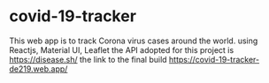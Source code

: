 # covid-19-tracker
This web app is to track Corona virus cases around the world. using Reactjs, Material UI, Leaflet
the API adopted for this project is https://disease.sh/
the link to the final build https://covid-19-tracker-de219.web.app/

